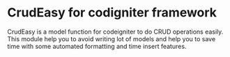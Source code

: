 # CrudEasy for codigniter framework
CrudEasy is a model function for codeigniter to do CRUD operations easily. This module help you to avoid writing lot of models and help you to save time with some automated formatting and time insert features.
